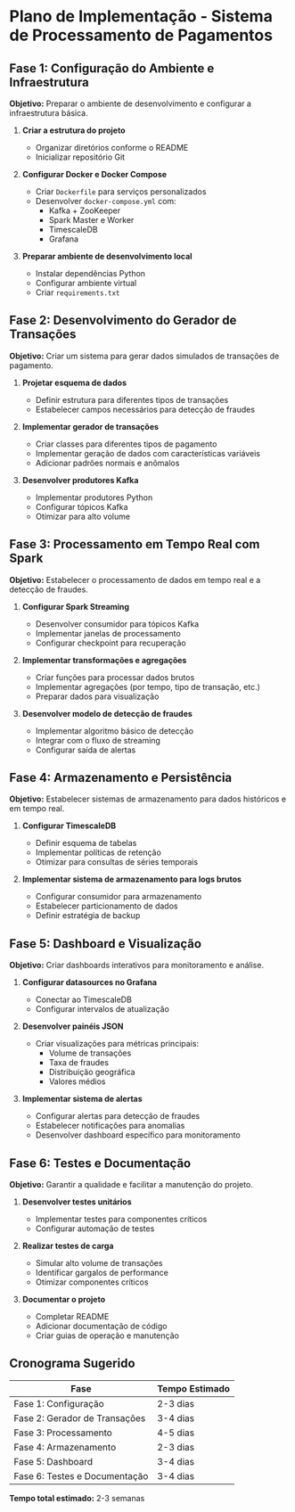# Plano de Implementação - Sistema de Processamento de Pagamentos

## Fase 1: Configuração do Ambiente e Infraestrutura
**Objetivo:** Preparar o ambiente de desenvolvimento e configurar a infraestrutura básica.

1. **Criar a estrutura do projeto**
   - Organizar diretórios conforme o README
   - Inicializar repositório Git

2. **Configurar Docker e Docker Compose**
   - Criar `Dockerfile` para serviços personalizados
   - Desenvolver `docker-compose.yml` com:
     - Kafka + ZooKeeper
     - Spark Master e Worker
     - TimescaleDB
     - Grafana

3. **Preparar ambiente de desenvolvimento local**
   - Instalar dependências Python
   - Configurar ambiente virtual
   - Criar `requirements.txt`

## Fase 2: Desenvolvimento do Gerador de Transações
**Objetivo:** Criar um sistema para gerar dados simulados de transações de pagamento.

1. **Projetar esquema de dados**
   - Definir estrutura para diferentes tipos de transações
   - Estabelecer campos necessários para detecção de fraudes

2. **Implementar gerador de transações**
   - Criar classes para diferentes tipos de pagamento
   - Implementar geração de dados com características variáveis
   - Adicionar padrões normais e anômalos

3. **Desenvolver produtores Kafka**
   - Implementar produtores Python
   - Configurar tópicos Kafka
   - Otimizar para alto volume

## Fase 3: Processamento em Tempo Real com Spark
**Objetivo:** Estabelecer o processamento de dados em tempo real e a detecção de fraudes.

1. **Configurar Spark Streaming**
   - Desenvolver consumidor para tópicos Kafka
   - Implementar janelas de processamento
   - Configurar checkpoint para recuperação

2. **Implementar transformações e agregações**
   - Criar funções para processar dados brutos
   - Implementar agregações (por tempo, tipo de transação, etc.)
   - Preparar dados para visualização

3. **Desenvolver modelo de detecção de fraudes**
   - Implementar algoritmo básico de detecção
   - Integrar com o fluxo de streaming
   - Configurar saída de alertas

## Fase 4: Armazenamento e Persistência
**Objetivo:** Estabelecer sistemas de armazenamento para dados históricos e em tempo real.

1. **Configurar TimescaleDB**
   - Definir esquema de tabelas
   - Implementar políticas de retenção
   - Otimizar para consultas de séries temporais

2. **Implementar sistema de armazenamento para logs brutos**
   - Configurar consumidor para armazenamento
   - Estabelecer particionamento de dados
   - Definir estratégia de backup

## Fase 5: Dashboard e Visualização
**Objetivo:** Criar dashboards interativos para monitoramento e análise.

1. **Configurar datasources no Grafana**
   - Conectar ao TimescaleDB
   - Configurar intervalos de atualização

2. **Desenvolver painéis JSON**
   - Criar visualizações para métricas principais:
     - Volume de transações
     - Taxa de fraudes
     - Distribuição geográfica
     - Valores médios

3. **Implementar sistema de alertas**
   - Configurar alertas para detecção de fraudes
   - Estabelecer notificações para anomalias
   - Desenvolver dashboard específico para monitoramento

## Fase 6: Testes e Documentação
**Objetivo:** Garantir a qualidade e facilitar a manutenção do projeto.

1. **Desenvolver testes unitários**
   - Implementar testes para componentes críticos
   - Configurar automação de testes

2. **Realizar testes de carga**
   - Simular alto volume de transações
   - Identificar gargalos de performance
   - Otimizar componentes críticos

3. **Documentar o projeto**
   - Completar README
   - Adicionar documentação de código
   - Criar guias de operação e manutenção

## Cronograma Sugerido

| Fase | Tempo Estimado |
|------|----------------|
| Fase 1: Configuração | 2-3 dias |
| Fase 2: Gerador de Transações | 3-4 dias |
| Fase 3: Processamento | 4-5 dias |
| Fase 4: Armazenamento | 2-3 dias |
| Fase 5: Dashboard | 3-4 dias |
| Fase 6: Testes e Documentação | 3-4 dias |

**Tempo total estimado:** 2-3 semanas